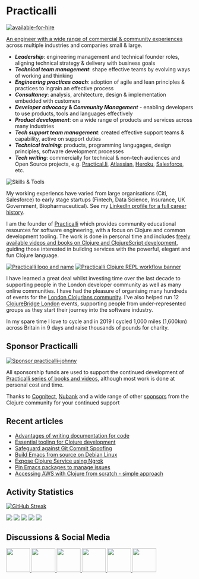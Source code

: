 # Practicalli
[![available-for-hire](https://raw.githubusercontent.com/practicalli/graphic-design/live/available-for-hire.svg)](https://www.linkedin.com/in/jr0cket/)

[An engineer with a wide range of commercial & community experiences](https://www.linkedin.com/in/jr0cket/) across multiple industries and companies small & large. 

* **_Leadership_**: engineering management and technical founder roles, aligning technical strategy & delivery with business goals
* **_Technical team management_**: shape effective teams by evolving ways of working and thinking
* **_Engineering practices coach_**: adoption of agile and lean principles & practices to ingrain an effective process
* **_Consultancy_**: analysis, architecture, design & implementation embedded with customers
* **_Developer advocacy_ & _Community Management_** - enabling developers to use products, tools and languages effectively
* **_Product development_**: on a wide range of products and services across many industries
* **_Tech support team management_**: created effective support teams & capability, active on support duties 
* **_Technical training_**: products, programming langugages, design principles, software development processes
* **_Tech writing_**: commercially for technical & non-tech audiences and Open Source projects, e.g. [Practical.li](https://practical.li/), [Atlassian](https://www.atlassian.com/), [Heroku](https://www.heroku.com/developers/), [Salesforce](https://developer.salesforce.com/), etc.

![Skills & Tools](https://skillicons.dev/icons?i=debian,clojure,neovim,emacs,md,svg,git,github,githubactions,postgres,firebase,graphql,docker,grafana,blender&theme=dark)

My working experiencs have varied from large organisations (Citi, Salesforce) to early stage startups (Fintech, Data Science, Insurance, UK Government, Biopharmaceutical).  See my [LinkedIn profile for a full career history](https://www.linkedin.com/in/jr0cket/).

<!--
- UK Fintech: Engineering Manager for the platform team, building a bank with functional programming and immutable data 
- Berlin Fintech startup: a Machine Learning Platform Architect, developing data transformation services as well as evolving organisational and engineering practices for engineers and data scientists. 
-->

I am the founder of [Practicalli](https://practical.li) which provides community educational resources for software engineering, with a focus on Clojure and common development tooling.  The work is done in personal time and includes [freely available videos and books on Clojure and ClojureScript development](https://practical.li/), guiding those interested in building services with the powerful, elegant and fun Clojure language.

[![Practicalli logo and name](https://github.com/practicalli/graphic-design/blob/live/logos/practicalli-logo-name-dark.png?raw=true)](https://practical.li/)
[![Practicalli Clojure REPL workflow banner](https://github.com/practicalli/graphic-design/blob/live/clojure/clojure-repl-workflow-concept.png?raw=true)](https://practical.li/)

I have learned a great deal whilst investing time over the last decade to supporting people in the London developer community as well as many online communities.  I have had the pleasure of organising many hundreds of events for the [London Clojurians community](https://londonclojurians.org/).  I've also helped run 12 [ClojureBridge London](https://clojurebridgelondon.github.io/) events, supporting people from under-represented groups as they start their journey into the software industry. 

In my spare time I love to cycle and in 2019 I cycled 1,000 miles (1,600km) across Britain in 9 days and raise thousands of pounds for charity.


## Sponsor Practicalli

[![Sponsor practicalli-johnny](https://raw.githubusercontent.com/practicalli/graphic-design/live/buttons/practicalli-github-sponsors-button.png)](https://github.com/sponsors/practicalli-johnny/)

All sponsorship funds are used to support the continued development of [Practicalli series of books and videos](https://practical.li/), although most work is done at personal cost and time.

Thanks to [Cognitect](https://www.cognitect.com/), [Nubank](https://nubank.com.br/) and a wide range of other [sponsors](https://github.com/sponsors/practicalli-johnny#sponsors) from the Clojure community for your continued support


## Recent articles
<!-- BLOG-POST-LIST:START -->
- [Advantages of writing documentation for code](https://practical.li/blog/advantages-of-writing-documentation-for-code/)
- [Essential tooling for Clojure development](https://practical.li/blog/essential-tooling-for-clojure-development/)
- [Safeguard against Git Commit Spoofing](https://practical.li/blog/safeguard-against-git-commit-spoofing/)
- [Build Emacs from source on Debian Linux](https://practical.li/blog/build-emacs-from-source-on-debian-linux/)
- [Expose Clojure Service using Ngrok](https://practical.li/blog/expose-clojure-service-using-ngrok/)
- [Pin Emacs packages to manage issues](https://practical.li/blog/pin-emacs-packages-to-manage-issues/)
- [Accessing AWS with Clojure from scratch - simple approach](https://practical.li/blog/accessing-aws-with-clojure-from-scratch---simple-approach/)
<!-- BLOG-POST-LIST:END -->

## Activity Statistics

[![GitHub Streak](https://github-readme-streak-stats-fork.vercel.app?user=practicalli-johnny&theme=transparent&hide_border=true&date_format=%5BY.%5Dn.j)](https://git.io/streak-stats)


<!-- GitHub Profile Summary Cards from GitHub Workflow -->
<!-- https://github.com/vn7n24fzkq/github-profile-summary-cards -->
[![](https://raw.githubusercontent.com/practicalli-john/practicalli-john/main/profile-summary-card-output/monokai/0-profile-details.svg)](https://github.com/vn7n24fzkq/github-profile-summary-cards)
[![](https://raw.githubusercontent.com/practicalli-john/practicalli-john/main/profile-summary-card-output/monokai/1-repos-per-language.svg)](https://github.com/vn7n24fzkq/github-profile-summary-cards) [![](https://raw.githubusercontent.com/practicalli-john/practicalli-john/main/profile-summary-card-output/monokai/2-most-commit-language.svg)](https://github.com/vn7n24fzkq/github-profile-summary-cards)
[![](https://raw.githubusercontent.com/practicalli-john/practicalli-john/main/profile-summary-card-output/monokai/3-stats.svg)](https://github.com/vn7n24fzkq/github-profile-summary-cards) [![](https://raw.githubusercontent.com/practicalli-john/practicalli-john/main/profile-summary-card-output/monokai/4-productive-time.svg)](https://github.com/vn7n24fzkq/github-profile-summary-cards)


## Discussions & Social Media

<a href="https://youtube.com/practicalli" target="blank">
  <img height="64" width="64" src="https://cdn.simpleicons.org/youtube/crimson" />
</a>
<a href="https://github.com/orgs/practicalli/discussions" target="blank">
  <img height="64" width="64" src="https://cdn.simpleicons.org/github/white" />
</a>  
<a href="https://clojurians.zulipchat.com/#narrow/stream/250781-practicalli" target="blank">
  <img height="64" width="64" src="https://cdn.simpleicons.org/zulip/green" />
</a>
<a href="https://clojurians.slack.com/" target="blank">
  <img height="64" width="64" src="https://cdn.simpleicons.org/slack/firebrick" />
</a>
<a href="https://clj.social/@practicalli" target="blank">
  <img height="64" width="64" src="https://cdn.simpleicons.org/mastodon/skyblue" />
</a>
<a href="https://https://www.linkedin.com/in/jr0cket/" target="blank">
  <img height="64" width="64" src="https://cdn.simpleicons.org/linkedin/slateblue" />
</a>  

